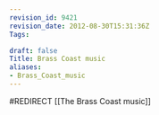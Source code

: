 ```yaml
---
revision_id: 9421
revision_date: 2012-08-30T15:31:36Z
Tags:

draft: false
Title: Brass Coast music
aliases:
- Brass_Coast_music
---
```

#REDIRECT [[The Brass Coast music]]